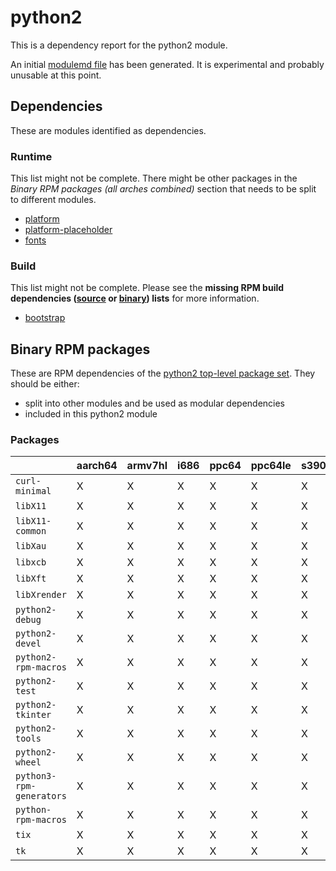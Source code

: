 # python2
This is a dependency report for the python2 module.

An initial [modulemd file](python2.yaml) has been generated. It is experimental and probably unusable at this point.
## Dependencies
These are modules identified as dependencies.
### Runtime
This list might not be complete. There might be other packages in the *Binary RPM packages (all arches combined)* section that needs to be split to different modules.
* [platform](../platform)
* [platform-placeholder](../platform-placeholder)
* [fonts](../fonts)
### Build
This list might not be complete.
Please see the **missing RPM build dependencies ([source](all/buildtime-source-packages-short.txt) or [binary](all/buildtime-binary-packages-short.txt)) lists** for more information.
* [bootstrap](../bootstrap)
## Binary RPM packages
These are RPM dependencies of the [python2 top-level package set](python2.csv). They should be either:
* split into other modules and be used as modular dependencies
* included in this python2 module
### Packages
| |aarch64 |armv7hl |i686 |ppc64 |ppc64le |s390x |x86_64 |
|---|---|---|---|---|---|---|---|
| `curl-minimal` | X | X | X | X | X | X | X |
| `libX11` | X | X | X | X | X | X | X |
| `libX11-common` | X | X | X | X | X | X | X |
| `libXau` | X | X | X | X | X | X | X |
| `libxcb` | X | X | X | X | X | X | X |
| `libXft` | X | X | X | X | X | X | X |
| `libXrender` | X | X | X | X | X | X | X |
| `python2-debug` | X | X | X | X | X | X | X |
| `python2-devel` | X | X | X | X | X | X | X |
| `python2-rpm-macros` | X | X | X | X | X | X | X |
| `python2-test` | X | X | X | X | X | X | X |
| `python2-tkinter` | X | X | X | X | X | X | X |
| `python2-tools` | X | X | X | X | X | X | X |
| `python2-wheel` | X | X | X | X | X | X | X |
| `python3-rpm-generators` | X | X | X | X | X | X | X |
| `python-rpm-macros` | X | X | X | X | X | X | X |
| `tix` | X | X | X | X | X | X | X |
| `tk` | X | X | X | X | X | X | X |
